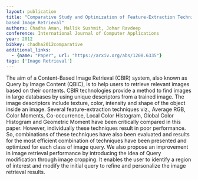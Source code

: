 ```yaml
---
layout: publication
title: "Comparative Study and Optimization of Feature-Extraction Techniques for Content
based Image Retrieval"
authors: Chadha Aman, Mallik Sushmit, Johar Ravdeep
conference: International Journal of Computer Applications
year: 2012
bibkey: chadha2012comparative
additional_links:
  - {name: "Paper", url: "https://arxiv.org/abs/1208.6335"}
tags: ['Image Retrieval']
---
```

The aim of a Content-Based Image Retrieval (CBIR) system, also known as Query by
Image Content (QBIC), is to help users to retrieve relevant images based on
their contents. CBIR technologies provide a method to find images in large
databases by using unique descriptors from a trained image. The image
descriptors include texture, color, intensity and shape of the object inside an
image. Several feature-extraction techniques viz., Average RGB, Color Moments,
Co-occurrence, Local Color Histogram, Global Color Histogram and Geometric
Moment have been critically compared in this paper. However, individually these
techniques result in poor performance. So, combinations of these techniques have
also been evaluated and results for the most efficient combination of techniques
have been presented and optimized for each class of image query. We also propose
an improvement in image retrieval performance by introducing the idea of Query
modification through image cropping. It enables the user to identify a region of
interest and modify the initial query to refine and personalize the image
retrieval results.
